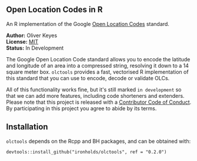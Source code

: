 ## Open Location Codes in R

An R implementation of the Google [Open Location Codes](http://openlocationcode.com) standard.

__Author:__ Oliver Keyes<br/>
__License:__ [MIT](http://opensource.org/licenses/MIT)<br/>
__Status:__ In Development

The Google Open Location Code standard allows you to encode the latitude and longitude of an area into a compressed string,
resolving it down to a 14 square meter box. `olctools` provides a fast, vectorised R implementation of this standard that
you can use to encode, decode or validate OLCs.

All of this functionality works fine, but it's still marked `in development` so that we can add more features, including code
shorteners and extenders. Please note that this project is released with a [Contributor Code of Conduct](CONDUCT.md). By participating in this project you agree to abide by its terms.

## Installation

`olctools` depends on the Rcpp and BH packages, and can be obtained with:

    devtools::install_github("ironholds/olctools", ref = "0.2.0")
